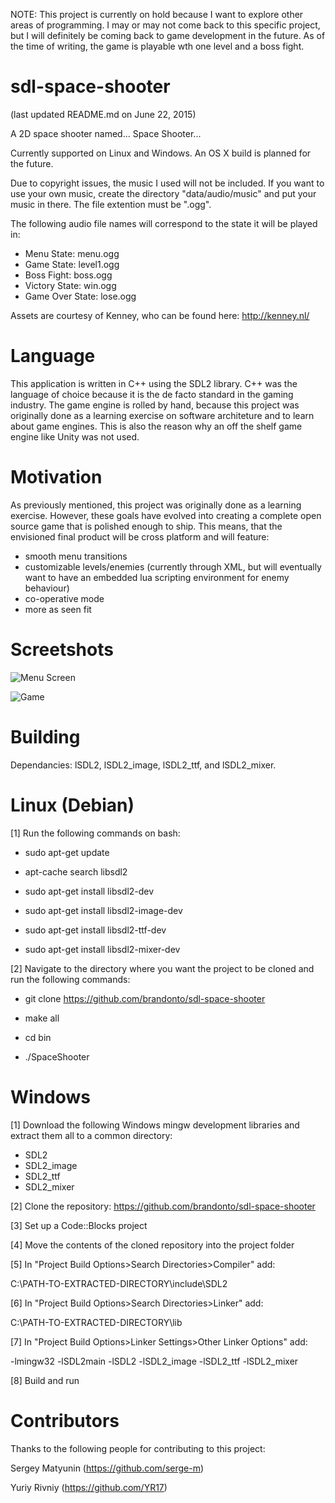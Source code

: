 NOTE: This project is currently on hold because I want to explore other
areas of programming. I may or may not come back to this specific project,
but I will definitely be coming back to game development in the future. As
of the time of writing, the game is playable wth one level and a boss fight.

sdl-space-shooter
=================
(last updated README.md on June 22, 2015)

A 2D space shooter named... Space Shooter...

Currently supported on Linux and Windows. An OS X build is planned for the
future.

Due to copyright issues, the music I used will not be included. If you want
to use your own music, create the directory "data/audio/music" and put your
music in there. The file extention must be ".ogg".

The following audio file names will correspond to the state it will be played
in:

- Menu State: menu.ogg
- Game State: level1.ogg
- Boss Fight: boss.ogg
- Victory State: win.ogg
- Game Over State: lose.ogg

Assets are courtesy of Kenney, who can be found here: http://kenney.nl/


Language
=================

This application is written in C++ using the SDL2 library. C++ was the
language of choice because it is the de facto standard in the gaming
industry. The game engine is rolled by hand, because this project was
originally done as a learning exercise on software architeture and to learn
about game engines. This is also the reason why an off the shelf game
engine like Unity was not used.


Motivation
=================

As previously mentioned, this project was originally done as a learning
exercise. However, these goals have evolved into creating a complete open
source game that is polished enough to ship. This means, that the
envisioned final product will be cross platform and will feature:

- smooth menu transitions
- customizable levels/enemies (currently through XML, but will eventually
want to have an embedded lua scripting environment for enemy behaviour)
- co-operative mode
- more as seen fit


Screetshots
=================

![Menu Screen](http://i.imgur.com/Ddb9l4b.png)

![Game](http://i.imgur.com/1WmAAGh.png)


Building
=================

Dependancies: lSDL2, lSDL2_image, lSDL2_ttf, and lSDL2_mixer.


Linux (Debian)
=================

[1] Run the following commands on bash:

- sudo apt-get update

- apt-cache search libsdl2

- sudo apt-get install libsdl2-dev

- sudo apt-get install libsdl2-image-dev

- sudo apt-get install libsdl2-ttf-dev

- sudo apt-get install libsdl2-mixer-dev

[2] Navigate to the directory where you want the project to be cloned
   and run the following commands:

- git clone https://github.com/brandonto/sdl-space-shooter

- make all

- cd bin

- ./SpaceShooter


Windows
=================

[1] Download the following Windows mingw development libraries and extract
them all to a common directory:

- SDL2
- SDL2_image
- SDL2_ttf
- SDL2_mixer

[2] Clone the repository: https://github.com/brandonto/sdl-space-shooter

[3] Set up a Code::Blocks project

[4] Move the contents of the cloned repository into the project folder

[5] In "Project Build Options>Search Directories>Compiler" add:

C:\PATH-TO-EXTRACTED-DIRECTORY\include\SDL2

[6] In "Project Build Options>Search Directories>Linker" add:

C:\PATH-TO-EXTRACTED-DIRECTORY\lib

[7] In "Project Build Options>Linker Settings>Other Linker Options" add:

-lmingw32 -lSDL2main -lSDL2 -lSDL2_image -lSDL2_ttf -lSDL2_mixer

[8] Build and run


Contributors
=================

Thanks to the following people for contributing to this project:

Sergey Matyunin (https://github.com/serge-m)

Yuriy Rivniy (https://github.com/YR17)
